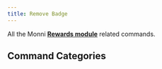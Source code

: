```yaml
---
title: Remove Badge
---
```

All the Monni [**Rewards module**](https://docs.monni.fyi/modules/rewards) related commands.
## Command Categories